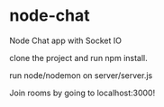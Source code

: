 # node-chat
Node Chat app with Socket IO

clone the project and run npm install.

run node/nodemon on server/server.js

Join rooms by going to localhost:3000!
